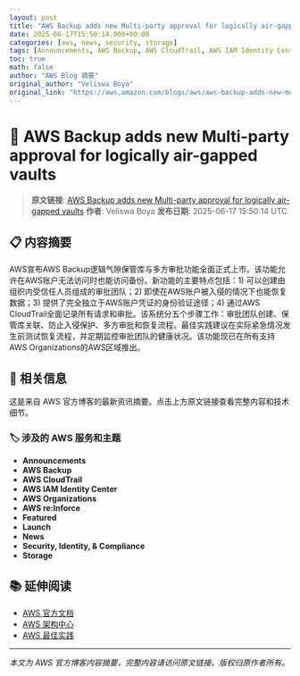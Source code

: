 ```yaml
---
layout: post
title: "AWS Backup adds new Multi-party approval for logically air-gapped vaults"
date: 2025-06-17T15:50:14.000+00:00
categories: [aws, news, security, storage]
tags: [Announcements, AWS Backup, AWS CloudTrail, AWS IAM Identity Center, AWS Organizations, AWS reInforce, Featured, Launch, News, Security Identity Compliance, Storage]
toc: true
math: false
author: "AWS Blog 摘要"
original_author: "Veliswa Boya"
original_link: "https://aws.amazon.com/blogs/aws/aws-backup-adds-new-multi-party-approval-for-logically-air-gapped-vaults/"
---
```


# 📰 AWS Backup adds new Multi-party approval for logically air-gapped vaults

> **原文链接**: [AWS Backup adds new Multi-party approval for logically air-gapped vaults](https://aws.amazon.com/blogs/aws/aws-backup-adds-new-multi-party-approval-for-logically-air-gapped-vaults/)
> **作者**: Veliswa Boya
> **发布日期**: 2025-06-17 15:50:14 UTC

## 📋 内容摘要

AWS宣布AWS Backup逻辑气隙保管库与多方审批功能全面正式上市。该功能允许在AWS账户无法访问时也能访问备份。新功能的主要特点包括：1) 可以创建由组织内受信任人员组成的审批团队；2) 即使在AWS账户被入侵的情况下也能恢复数据；3) 提供了完全独立于AWS账户凭证的身份验证途径；4) 通过AWS CloudTrail全面记录所有请求和审批。该系统分五个步骤工作：审批团队创建、保管库关联、防止入侵保护、多方审批和恢复流程。最佳实践建议在实际紧急情况发生前测试恢复流程，并定期监控审批团队的健康状况。该功能现已在所有支持AWS Organizations的AWS区域推出。

## 🔗 相关信息

这是来自 AWS 官方博客的最新资讯摘要。点击上方原文链接查看完整内容和技术细节。

### 🏷️ 涉及的 AWS 服务和主题

- **Announcements**
- **AWS Backup**
- **AWS CloudTrail**
- **AWS IAM Identity Center**
- **AWS Organizations**
- **AWS re:Inforce**
- **Featured**
- **Launch**
- **News**
- **Security, Identity, & Compliance**
- **Storage**

## 📚 延伸阅读

- [AWS 官方文档](https://docs.aws.amazon.com/)
- [AWS 架构中心](https://aws.amazon.com/architecture/)
- [AWS 最佳实践](https://aws.amazon.com/architecture/well-architected/)

---

*本文为 AWS 官方博客内容摘要，完整内容请访问原文链接。版权归原作者所有。*
